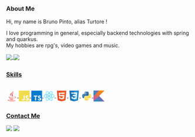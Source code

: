 ##
### About Me
Hi, my name is Bruno Pinto, alias Turtore ! 

I love programming in general, especially backend technologies with spring and quarkus.<br>My hobbies are rpg's, video games and music.
<div style="display: flex">
  <a href="https://github.com/turtore">
    <img align="center" height="190em" src="https://github-readme-stats.vercel.app/api?username=turtore&show_icons=true&theme=dracula&include_all_commits=true&count_private=true" border_radius="5px"/>
    <img align="center" height="190em" src="https://github-readme-stats.vercel.app/api/top-langs/?username=turtore&theme=dracula&include_all_commits=true&count_private=true&hide=html" border_radius="5px"/>
</div>

##
### Skills
<div style="display: inline_block"><br>
  <img align="center" alt="Bruno-Ja" height="30" width="30" src="https://raw.githubusercontent.com/devicons/devicon/master/icons/java/java-plain.svg">
  <img align="center" alt="Bruno-Js" height="30" width="30" src="https://raw.githubusercontent.com/devicons/devicon/master/icons/javascript/javascript-plain.svg">
  <img align="center" alt="Bruno-Ts" height="30" width="30" src="https://raw.githubusercontent.com/devicons/devicon/master/icons/typescript/typescript-plain.svg">
  <img align="center" alt="Bruno-React" height="30" width="30" src="https://raw.githubusercontent.com/devicons/devicon/master/icons/react/react-original.svg">
  <img align="center" alt="Bruno-HTML" height="30" width="30" src="https://raw.githubusercontent.com/devicons/devicon/master/icons/html5/html5-original.svg">
  <img align="center" alt="Bruno-CSS" height="30" width="30" src="https://raw.githubusercontent.com/devicons/devicon/master/icons/css3/css3-original.svg">
  <img align="center" alt="Bruno-Python" height="30" width="30" src="https://raw.githubusercontent.com/devicons/devicon/master/icons/python/python-original.svg">
  <img align="center" alt="Bruno-Kotlin" height="30" width="30" src="https://raw.githubusercontent.com/devicons/devicon/master/icons/kotlin/kotlin-original.svg">
</div>

##
### Contact Me
<div style="display: inline_block"> 
  <a href = "mailto:brunosap@gmail.com"><img height="50" src="https://img.shields.io/badge/-Gmail-%23333?style=for-the-badge&logo=gmail&logoColor=white" target="_blank"></a>
  <a href="https://www.linkedin.com/in/turtore/" target="_blank"><img height="50" src="https://img.shields.io/badge/-LinkedIn-%230077B5?style=for-the-badge&logo=linkedin&logoColor=white" target="_blank"></a>  
</div>

##
